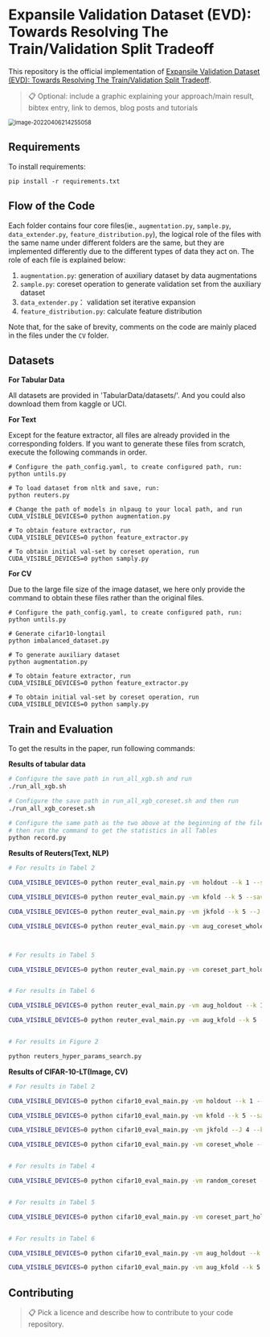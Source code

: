 # Expansile Validation Dataset (EVD): Towards Resolving The Train/Validation Split Tradeoff

This repository is the official implementation of [Expansile Validation Dataset (EVD): Towards Resolving The Train/Validation Split Tradeoff](). 

>📋  Optional: include a graphic explaining your approach/main result, bibtex entry, link to demos, blog posts and tutorials

<img src="https://tva1.sinaimg.cn/large/e6c9d24ely1h10c79lniuj20k10c0wfm.jpg" alt="image-20220406214255058" style="zoom:80%;" />

## Requirements

To install requirements:

```setup
pip install -r requirements.txt
```



## Flow of the Code

Each folder contains four core files(ie., `augmentation.py`, `sample.py`, `data_extender.py`, `feature_distribution.py`), the logical role of the files with the same name under different folders are the same, but they are implemented differently due to the different types of data they act on.  The role of each file is explained below:

1. `augmentation.py`: generation of auxiliary dataset by data augmentations
2. `sample.py`:  coreset operation to generate validation set from the auxiliary dataset
3. `data_extender.py`： validation set iterative expansion
4. `feature_distribution.py`:  calculate feature distribution 

Note that, for the sake of brevity, comments on the code are mainly placed in the files under the `CV` folder.

## Datasets

**For Tabular Data**

All datasets are provided in 'TabularData/datasets/'. And you could also download them from kaggle or UCI. 

**For Text**

Except for the feature extractor, all files are already provided in the corresponding folders. If you want to generate these files from scratch, execute the following commands in order.

```shell
# Configure the path_config.yaml, to create configured path, run:
python untils.py

# To load dataset from nltk and save, run:
python reuters.py

# Change the path of models in nlpaug to your local path, and run
CUDA_VISIBLE_DEVICES=0 python augmentation.py

# To obtain feature extractor, run
CUDA_VISIBLE_DEVICES=0 python feature_extractor.py

# To obtain initial val-set by coreset operation, run
CUDA_VISIBLE_DEVICES=0 python samply.py
```

**For CV**

Due to the large file size of the image dataset, we here only provide the command to obtain these files rather than the original files.

```shell
# Configure the path_config.yaml, to create configured path, run:
python untils.py

# Generate cifar10-longtail
python imbalanced_dataset.py

# To generate auxiliary dataset
python augmentation.py

# To obtain feature extractor, run
CUDA_VISIBLE_DEVICES=0 python feature_extractor.py

# To obtain initial val-set by coreset operation, run
CUDA_VISIBLE_DEVICES=0 python samply.py
```



## Train and Evaluation

To get the results in the paper, run following commands:

**Results of tabular data**

```bash
# Configure the save path in run_all_xgb.sh and run
./run_all_xgb.sh

# Configure the save path in run_all_xgb_coreset.sh and then run
./run_all_xgb_coreset.sh

# Configure the same path as the two above at the beginning of the file
# then run the command to get the statistics in all Tables 
python record.py
```

**Results of  Reuters(Text, NLP)**

```bash
# For results in Tabel 2

CUDA_VISIBLE_DEVICES=0 python reuter_eval_main.py -vm holdout --k 1 --save_name xxx

CUDA_VISIBLE_DEVICES=0 python reuter_eval_main.py -vm kfold --k 5 --save_name xxx

CUDA_VISIBLE_DEVICES=0 python reuter_eval_main.py -vm jkfold --k 5 --J 4 --save_name xxx

CUDA_VISIBLE_DEVICES=0 python reuter_eval_main.py -vm aug_coreset_whole --k 1 --fe_type fine-tune --feature_dis_type NDB --save_name xxx



# For results in Tabel 5

CUDA_VISIBLE_DEVICES=0 python reuter_eval_main.py -vm coreset_part_holdout --k 1 --save_name xxx


# For results in Tabel 6

CUDA_VISIBLE_DEVICES=0 python reuter_eval_main.py -vm aug_holdout --k 1 --fe_type fine-tune --feature_dis_type NDB --save_name xxx

CUDA_VISIBLE_DEVICES=0 python reuter_eval_main.py -vm aug_kfold --k 5 --fe_type fine-tune --feature_dis_type NDB --save_name xxx


# For results in Figure 2

python reuters_hyper_params_search.py
```

**Results of  CIFAR-10-LT(Image, CV)**

```bash
# For results in Tabel 2

CUDA_VISIBLE_DEVICES=0 python cifar10_eval_main.py -vm holdout --k 1 --save-dir xxx

CUDA_VISIBLE_DEVICES=0 python cifar10_eval_main.py -vm kfold --k 5 --save-dir xxx

CUDA_VISIBLE_DEVICES=0 python cifar10_eval_main.py -vm jkfold --J 4 --k 5 --save-dir xxx

CUDA_VISIBLE_DEVICES=0 python cifar10_eval_main.py -vm coreset_whole --k 1 --save-dir xxx


# For results in Tabel 4

CUDA_VISIBLE_DEVICES=0 python cifar10_eval_main.py -vm random_coreset --k 1 --save-dir xxx


# For results in Tabel 5

CUDA_VISIBLE_DEVICES=0 python cifar10_eval_main.py -vm coreset_part_holdout --k 1 --save-dir xxx


# For results in Tabel 6

CUDA_VISIBLE_DEVICES=0 python cifar10_eval_main.py -vm aug_holdout --k 1 --feature_dis_type NDB --config_path ./config/cifar10_default.yaml --save-dir xxx

CUDA_VISIBLE_DEVICES=0 python cifar10_eval_main.py -vm aug_kfold --k 5 --feature_dis_type NDB --config_path ./config/cifar10_default.yaml --save-dir xxx
```



## Contributing

>📋  Pick a licence and describe how to contribute to your code repository. 



